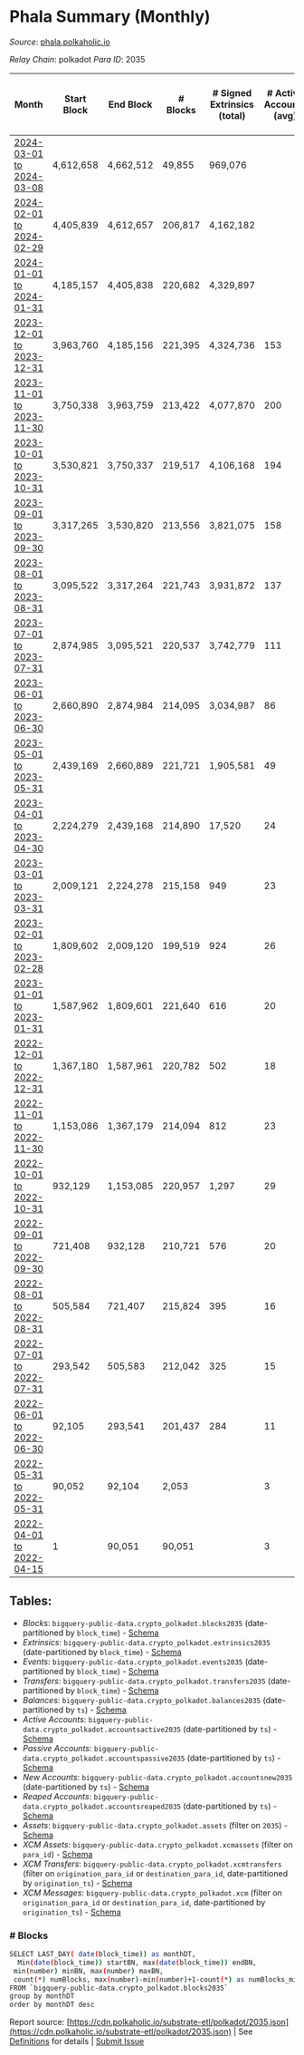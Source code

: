 # Phala Summary (Monthly)

_Source_: [phala.polkaholic.io](https://phala.polkaholic.io)

*Relay Chain*: polkadot
*Para ID*: 2035



| Month | Start Block | End Block | # Blocks | # Signed Extrinsics (total) | # Active Accounts (avg) | # Addresses with Balances (max) | Issues |
| ----- | ----------- | --------- | -------- | --------------------------- | ----------------------- | ------------------------------- | ------ |
| [2024-03-01 to 2024-03-08](/polkadot/2035-phala/2024-03-31.md) | 4,612,658 | 4,662,512 | 49,855 | 969,076 |  | 5,052 | -   |   
| [2024-02-01 to 2024-02-29](/polkadot/2035-phala/2024-02-29.md) | 4,405,839 | 4,612,657 | 206,817 | 4,162,182 |  | 5,010 | - 2 (0.00%) |   
| [2024-01-01 to 2024-01-31](/polkadot/2035-phala/2024-01-31.md) | 4,185,157 | 4,405,838 | 220,682 | 4,329,897 |  | 4,823 | -   |   
| [2023-12-01 to 2023-12-31](/polkadot/2035-phala/2023-12-31.md) | 3,963,760 | 4,185,156 | 221,395 | 4,324,736 | 153 | 4,725 | - 2 (0.00%) |   
| [2023-11-01 to 2023-11-30](/polkadot/2035-phala/2023-11-30.md) | 3,750,338 | 3,963,759 | 213,422 | 4,077,870 | 200 | 4,579 | -   |   
| [2023-10-01 to 2023-10-31](/polkadot/2035-phala/2023-10-31.md) | 3,530,821 | 3,750,337 | 219,517 | 4,106,168 | 194 | 4,459 | -   |   
| [2023-09-01 to 2023-09-30](/polkadot/2035-phala/2023-09-30.md) | 3,317,265 | 3,530,820 | 213,556 | 3,821,075 | 158 | 4,320 | -   |   
| [2023-08-01 to 2023-08-31](/polkadot/2035-phala/2023-08-31.md) | 3,095,522 | 3,317,264 | 221,743 | 3,931,872 | 137 | 4,146 | -   |   
| [2023-07-01 to 2023-07-31](/polkadot/2035-phala/2023-07-31.md) | 2,874,985 | 3,095,521 | 220,537 | 3,742,779 | 111 | 4,016 | -   |   
| [2023-06-01 to 2023-06-30](/polkadot/2035-phala/2023-06-30.md) | 2,660,890 | 2,874,984 | 214,095 | 3,034,987 | 86 | 3,777 | -   |   
| [2023-05-01 to 2023-05-31](/polkadot/2035-phala/2023-05-31.md) | 2,439,169 | 2,660,889 | 221,721 | 1,905,581 | 49 | 3,515 | -   |   
| [2023-04-01 to 2023-04-30](/polkadot/2035-phala/2023-04-30.md) | 2,224,279 | 2,439,168 | 214,890 | 17,520 | 24 | 3,316 | -   |   
| [2023-03-01 to 2023-03-31](/polkadot/2035-phala/2023-03-31.md) | 2,009,121 | 2,224,278 | 215,158 | 949 | 23 | 3,200 | -   |   
| [2023-02-01 to 2023-02-28](/polkadot/2035-phala/2023-02-28.md) | 1,809,602 | 2,009,120 | 199,519 | 924 | 26 | 3,128 | -   |   
| [2023-01-01 to 2023-01-31](/polkadot/2035-phala/2023-01-31.md) | 1,587,962 | 1,809,601 | 221,640 | 616 | 20 | 3,021 | -   |   
| [2022-12-01 to 2022-12-31](/polkadot/2035-phala/2022-12-31.md) | 1,367,180 | 1,587,961 | 220,782 | 502 | 18 | 2,979 | -   |   
| [2022-11-01 to 2022-11-30](/polkadot/2035-phala/2022-11-30.md) | 1,153,086 | 1,367,179 | 214,094 | 812 | 23 | 2,925 | -   |   
| [2022-10-01 to 2022-10-31](/polkadot/2035-phala/2022-10-31.md) | 932,129 | 1,153,085 | 220,957 | 1,297 | 29 | 2,791 | -   |   
| [2022-09-01 to 2022-09-30](/polkadot/2035-phala/2022-09-30.md) | 721,408 | 932,128 | 210,721 | 576 | 20 | 2,630 | -   |   
| [2022-08-01 to 2022-08-31](/polkadot/2035-phala/2022-08-31.md) | 505,584 | 721,407 | 215,824 | 395 | 16 | 2,563 | -   |   
| [2022-07-01 to 2022-07-31](/polkadot/2035-phala/2022-07-31.md) | 293,542 | 505,583 | 212,042 | 325 | 15 | 2,507 | -   |   
| [2022-06-01 to 2022-06-30](/polkadot/2035-phala/2022-06-30.md) | 92,105 | 293,541 | 201,437 | 284 | 11 | 2,466 | -   |   
| [2022-05-31 to 2022-05-31](/polkadot/2035-phala/2022-05-31.md) | 90,052 | 92,104 | 2,053 |  | 3 | 5 | -   |   
| [2022-04-01 to 2022-04-15](/polkadot/2035-phala/2022-04-30.md) | 1 | 90,051 | 90,051 |  | 3 | 5 | -   |   

## Tables:

* _Blocks_: `bigquery-public-data.crypto_polkadot.blocks2035` (date-partitioned by `block_time`) - [Schema](/schema/balances.json)
* _Extrinsics_: `bigquery-public-data.crypto_polkadot.extrinsics2035` (date-partitioned by `block_time`) - [Schema](/schema/extrinsics.json)
* _Events_: `bigquery-public-data.crypto_polkadot.events2035` (date-partitioned by `block_time`) - [Schema](/schema/events.json)
* _Transfers_: `bigquery-public-data.crypto_polkadot.transfers2035` (date-partitioned by `block_time`) - [Schema](/schema/transfers.json)
* _Balances_: `bigquery-public-data.crypto_polkadot.balances2035` (date-partitioned by `ts`) - [Schema](/schema/balances.json)
* _Active Accounts_: `bigquery-public-data.crypto_polkadot.accountsactive2035` (date-partitioned by `ts`) - [Schema](/schema/accountsactive.json)
* _Passive Accounts_: `bigquery-public-data.crypto_polkadot.accountspassive2035` (date-partitioned by `ts`) - [Schema](/schema/accountspassive.json)
* _New Accounts_: `bigquery-public-data.crypto_polkadot.accountsnew2035` (date-partitioned by `ts`) - [Schema](/schema/accountsnew.json)
* _Reaped Accounts_: `bigquery-public-data.crypto_polkadot.accountsreaped2035` (date-partitioned by `ts`) - [Schema](/schema/accountsreaped.json)
* _Assets_: `bigquery-public-data.crypto_polkadot.assets` (filter on `2035`) - [Schema](/schema/assets.json)
* _XCM Assets_: `bigquery-public-data.crypto_polkadot.xcmassets` (filter on `para_id`) - [Schema](/schema/xcmassets.json)
* _XCM Transfers_: `bigquery-public-data.crypto_polkadot.xcmtransfers` (filter on `origination_para_id` or `destination_para_id`, date-partitioned by `origination_ts`) - [Schema](/schema/xcmtransfers.json)
* _XCM Messages_: `bigquery-public-data.crypto_polkadot.xcm` (filter on `origination_para_id` or `destination_para_id`, date-partitioned by `origination_ts`) - [Schema](/schema/xcm.json)

### # Blocks
```bash
SELECT LAST_DAY( date(block_time)) as monthDT,
  Min(date(block_time)) startBN, max(date(block_time)) endBN, 
 min(number) minBN, max(number) maxBN, 
 count(*) numBlocks, max(number)-min(number)+1-count(*) as numBlocks_missing 
FROM `bigquery-public-data.crypto_polkadot.blocks2035` 
group by monthDT 
order by monthDT desc
```


Report source: [https://cdn.polkaholic.io/substrate-etl/polkadot/2035.json](https://cdn.polkaholic.io/substrate-etl/polkadot/2035.json) | See [Definitions](/DEFINITIONS.md) for details | [Submit Issue](https://github.com/colorfulnotion/substrate-etl/issues)

